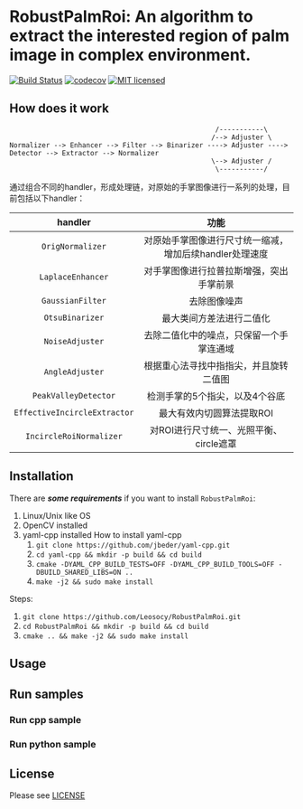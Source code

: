 # RobustPalmRoi: An algorithm to extract the interested region of palm image in complex environment.

[![Build Status](https://travis-ci.org/Leosocy/RobustPalmRoi.svg?branch=master)](https://travis-ci.org/Leosocy/RobustPalmRoi)
[![codecov](https://codecov.io/gh/Leosocy/RobustPalmRoi/branch/master/graph/badge.svg)](https://codecov.io/gh/Leosocy/RobustPalmRoi)
[![MIT licensed](https://img.shields.io/badge/license-MIT-green.svg)](https://raw.githubusercontent.com/Leosocy/RobustPalmRoi/master/LICENSE)

## How does it work

                                                       /-----------\
                                                      /--> Adjuster \
    Normalizer --> Enhancer --> Filter --> Binarizer ----> Adjuster ----> Detector --> Extractor --> Normalizer
                                                      \--> Adjuster /
                                                       \-----------/

通过组合不同的handler，形成处理链，对原始的手掌图像进行一系列的处理，目前包括以下handler：

| handler | 功能 |
|:-------:|:----:|
|`OrigNormalizer`|对原始手掌图像进行尺寸统一缩减，增加后续handler处理速度|
|`LaplaceEnhancer`|对手掌图像进行拉普拉斯增强，突出手掌前景|
|`GaussianFilter`|去除图像噪声|
|`OtsuBinarizer`|最大类间方差法进行二值化|
|`NoiseAdjuster`|去除二值化中的噪点，只保留一个手掌连通域|
|`AngleAdjuster`|根据重心法寻找中指指尖，并且旋转二值图|
|`PeakValleyDetector`|检测手掌的5个指尖，以及4个谷底|
|`EffectiveIncircleExtractor`|最大有效内切圆算法提取ROI|
|`IncircleRoiNormalizer`|对ROI进行尺寸统一、光照平衡、circle遮罩|

## Installation

There are ***some requirements*** if you want to install `RobustPalmRoi`:

1. Linux/Unix like OS
1. OpenCV installed
1. yaml-cpp installed
    How to install yaml-cpp
    1. `git clone https://github.com/jbeder/yaml-cpp.git`
    1. `cd yaml-cpp && mkdir -p build && cd build`
    1. `cmake -DYAML_CPP_BUILD_TESTS=OFF -DYAML_CPP_BUILD_TOOLS=OFF -DBUILD_SHARED_LIBS=ON ..`
    1. `make -j2 && sudo make install`

Steps:

1. `git clone https://github.com/Leosocy/RobustPalmRoi.git`
1. `cd RobustPalmRoi && mkdir -p build && cd build`
1. `cmake .. && make -j2 && sudo make install`

## Usage

## Run samples

### Run cpp sample

### Run python sample

## License

Please see [LICENSE](https://github.com/Leosocy/RobustPalmRoi/blob/master/LICENSE)

